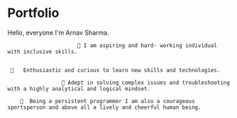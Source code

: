 # Portfolio

Hello, everyone I'm Arnav Sharma.

                          💭 I am aspiring and hard- working individual with inclusive skills.

                                
     💭   Enthusiastic and curious to learn new skills and technologies.
           
                     💭 Adept in solving complex issues and troubleshooting with a highly analytical and logical mindset.
                               
        💭  Being a persistent programmer I am also a courageous sportsperson and above all a lively and cheerful human being.


       
